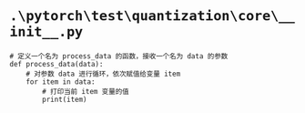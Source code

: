 # `.\pytorch\test\quantization\core\__init__.py`

```
# 定义一个名为 process_data 的函数，接收一个名为 data 的参数
def process_data(data):
    # 对参数 data 进行循环，依次赋值给变量 item
    for item in data:
        # 打印当前 item 变量的值
        print(item)
```